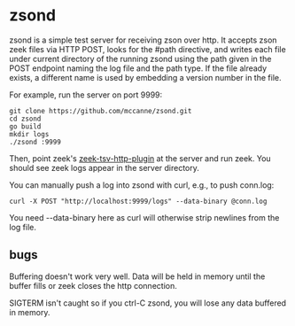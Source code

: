 # zsond

zsond is a simple test server for receiving zson over http.  It accepts zson
zeek files via HTTP POST, looks for the #path directive, and writes each file
under current directory of the running zsond using the path given in the POST endpoint naming
the log file and the path type.  If the file already exists, a different name
is used by embedding a version number in the file.

For example, run the server on port 9999:
```
git clone https://github.com/mccanne/zsond.git
cd zsond
go build
mkdir logs
./zsond :9999
```
Then, point zeek's
[zeek-tsv-http-plugin](https://github.com/looky-cloud/zeek-tsv-http-plugin)
 at the server and run zeek.
You should see zeek logs appear in the server directory.

You can manually push a log into zsond with curl, e.g., to push conn.log:
```
curl -X POST "http://localhost:9999/logs" --data-binary @conn.log
```
You need --data-binary here as curl will otherwise strip newlines
from the log file.

## bugs

Buffering doesn't work very well.  Data will be held in memory until
the buffer fills or zeek closes the http connection.

SIGTERM isn't caught so if you ctrl-C zsond, you will lose any data
buffered in memory.
